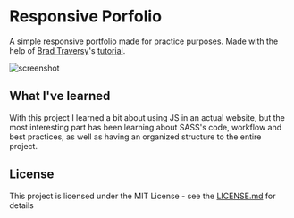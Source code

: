 # Responsive Porfolio
A simple responsive portfolio made for practice purposes. Made with the help of [Brad Traversy](https://github.com/bradtraversy)'s [tutorial](https://www.youtube.com/playlist?list=PLillGF-RfqbYoGoCjKoMOkVznV6aSXKzU).

![screenshot](https://drive.google.com/open?id=1hH3es8z3A_ekomIzgmI1I6vCJrTLM_N8)

## What I've learned
With this project I learned a bit about using JS in an actual website, but the most interesting part has been learning about SASS's code,  workflow and best practices, as well as having an organized structure to the entire project.

## License
This project is licensed under the MIT License - see the [LICENSE.md](LICENSE) for details
